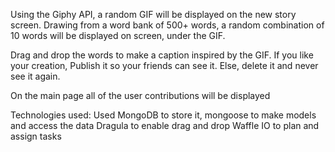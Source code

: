 

Using the Giphy API, a random GIF will be displayed on the new story screen.
Drawing from a word bank of 500+ words, a random combination of 10 words will be
displayed on screen, under the GIF.

Drag and drop the words to make a caption inspired by the GIF.
If you like your creation, Publish it so your friends can see it.
Else, delete it and never see it again.


On the main page all of the user contributions will be displayed 



Technologies used:
Used MongoDB to store it, mongoose to make models and access the data
Dragula to enable drag and drop
Waffle IO to plan and assign tasks



